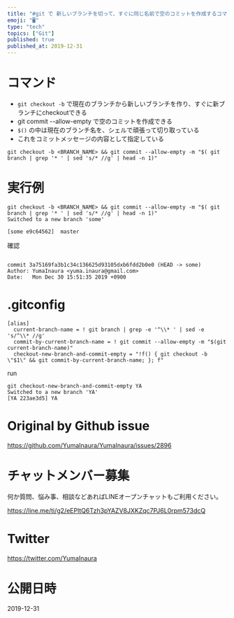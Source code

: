 ```yaml
---
title: "#git で 新しいブランチを切って、すぐに同じ名前で空のコミットを作成するコマンドと gitconfig エイリアスの例"
emoji: "🖥"
type: "tech"
topics: ["Git"]
published: true
published_at: 2019-12-31
---
```


# コマンド

- `git checkout -b` で現在のブランチから新しいブランチを作り、すぐに新ブランチにcheckoutできる
- git commit --allow-empty で空のコミットを作成できる
- `$()` の中は現在のブランチ名を、シェルで頑張って切り取っている
- これをコミットメッセージの内容として指定している

```
git checkout -b <BRANCH_NAME> && git commit --allow-empty -m "$( git branch | grep '* ' | sed 's/* //g' | head -n 1)"
```

# 実行例


```
git checkout -b <BRANCH_NAME> && git commit --allow-empty -m "$( git branch | grep '* ' | sed 's/* //g' | head -n 1)"
Switched to a new branch 'some'

[some e9c64562]  master
```

確認

```

commit 3a75169fa3b1c34c136625d93105dxb6fdd2b0e0 (HEAD -> some)
Author: YumaInaura <yuma.inaura@gmail.com>
Date:   Mon Dec 30 15:51:35 2019 +0900
```

 # .gitconfig 

```
[alias]
  current-branch-name = ! git branch | grep -e '^\\* ' | sed -e 's/^\\* //g'
  commit-by-current-branch-name = ! git commit --allow-empty -m "$(git current-branch-name)"
  checkout-new-branch-and-commit-empty = "!f() { git checkout -b \"$1\" && git commit-by-current-branch-name; }; f"

```

run

```
git checkout-new-branch-and-commit-empty YA
Switched to a new branch 'YA'
[YA 223ae3d5] YA
```

# Original by Github issue

https://github.com/YumaInaura/YumaInaura/issues/2896








<!-- Update From Qiita API -->

# チャットメンバー募集


何か質問、悩み事、相談などあればLINEオープンチャットもご利用ください。

https://line.me/ti/g2/eEPltQ6Tzh3pYAZV8JXKZqc7PJ6L0rpm573dcQ





# Twitter


https://twitter.com/YumaInaura


<!-- Update From Qiita API -->



# 公開日時

2019-12-31
